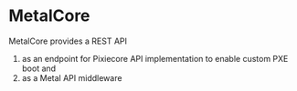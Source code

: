 # MetalCore

MetalCore provides a REST API
1. as an endpoint for Pixiecore API implementation to enable custom PXE boot and
1. as a Metal API middleware
